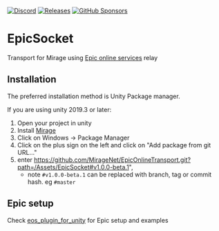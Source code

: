 [![Discord](https://img.shields.io/discord/809535064551456888.svg)](https://discordapp.com/invite/DTBPBYvexy)
[![Releases](https://img.shields.io/github/release/MirageNet/EpicSocket.svg?include_prereleases&sort=semver)](https://github.com/MirageNet/EpicSocket/releases/latest)
[![GitHub Sponsors](https://img.shields.io/github/sponsors/James-Frowen)](https://github.com/sponsors/James-Frowen)

# EpicSocket

Transport for Mirage using [Epic online services](https://dev.epicgames.com/en-US/services) relay

## Installation
The preferred installation method is Unity Package manager.

If you are using unity 2019.3 or later: 

1) Open your project in unity
2) Install [Mirage](https://github.com/MirageNet/Mirage)
3) Click on Windows -> Package Manager
4) Click on the plus sign on the left and click on "Add package from git URL..."
5) enter https://github.com/MirageNet/EpicOnlineTransport.git?path=/Assets/EpicSocket#v1.0.0-beta.1",
    - note `#v1.0.0-beta.1` can be replaced with branch, tag or commit hash. eg `#master`


## Epic setup

Check [eos_plugin_for_unity](https://github.com/PlayEveryWare/eos_plugin_for_unity) for Epic setup and examples
